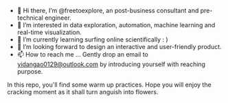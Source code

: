 - 👋 Hi there, I’m @freetoexplore, an post-business consultant and pre-technical engineer.
- 👀 I’m interested in data exploration, automation, machine learning and real-time visualization.
- 🌱 I’m currently learning surfing online scientifically : )
- 💞️ I’m looking forward to design an interactive and user-friendly product. 
- 📫 How to reach me ... Gently drop an email to yidangao0129@outlook.com by introducing yourself with reaching purpose.

In this repo, you'll find some warm up practices. Hope you will enjoy the cracking moment as it shall turn anguish into flowers.

<!---
freetoexplore/freetoexplore is a ✨ special ✨ repository because its `README.md` (this file) appears on your GitHub profile.
You can click the Preview link to take a look at your changes.
--->
